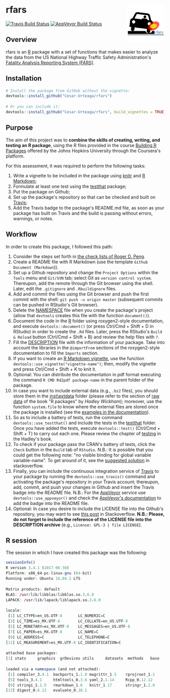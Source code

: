 
<!-- 
  README.md is generated from README.Rmd, so you should edit that file.
-->
rfars <img src="man/figures/logo.png" align="right" width="120"/>
=================================================================

[![Travis Build Status](https://travis-ci.org/Cesar-Urteaga/rfars.svg?branch=master)](https://travis-ci.org/Cesar-Urteaga/rfars) [![AppVeyor Build Status](https://ci.appveyor.com/api/projects/status/github/Cesar-Urteaga/rfars?branch=master&svg=true)](https://ci.appveyor.com/project/Cesar-Urteaga/rfars)

Overview
--------

rfars is an [R](https://www.r-project.org/) package with a set of functions that makes easier to analyze the data from the US National Highway Traffic Safety Administration's [Fatality Analysis Reporting System (FARS)](https://www.nhtsa.gov/research-data/fatality-analysis-reporting-system-fars).

Installation
------------

``` r
# Install the package from GitHub without the vignette:
devtools::install_github("Cesar-Urteaga/rfars")

# Or you can include it:
devtools::install_github("Cesar-Urteaga/rfars", build_vignettes = TRUE)
```

Purpose
-------

The aim of this project was to **combine the skills of creating, writing, and testing an R package**, using the R files provided in the course [Building R Packages](https://www.coursera.org/learn/r-packages) offered by the Johns Hopkins University through the Coursera's platform.

For this assessment, it was required to perform the following tasks:

1.  Write a vignette to be included in the package using [knitr](https://cran.r-project.org/web/packages/knitr/index.html) and [R Markdown](http://rmarkdown.rstudio.com/);
2.  Formulate at least one test using the [testthat](https://cran.r-project.org/web/packages/testthat/index.html) package;
3.  Put the package on Github;
4.  Set up the package's repository so that can be checked and built on [Travis](https://travis-ci.org/);
5.  Add the Travis badge to the package's README.md file, as soon as your package has built on Travis and the build is passing without errors, warnings, or notes.

Workflow
--------

In order to create this package, I followed this path:

1.  Consider the steps set forth in [the check lists of Roger D. Peng](https://github.com/rdpeng/daprocedures/blob/master/README.md).
2.  Create a README file with R Markdown (use the template `Github Document (Markdown`)).
3.  Set up a Github repository and change the `Project Options` within the `Tools` menu and `Git/SVN` tab; select Git as `version control system`. Thereupon, add the remote through the Git browser using the shell. Later, edit the `.gitignore` and `.Rbuildignore` files.
4.  Add and commit the files using the Git browser and push the first commit with the shell: `git push -u origin master` (subsequent commits can be pushed in RStudio's Git browser).
5.  Delete the [NAMESPACE](NAMESPACE) file when you create the package's project (allow that `devtools` creates this file with the function `document()`).
6.  Document the code in the [R](./R) folder using roxygen2-style documentation, and execute `devtools::document()` (or press Ctrl/Cmd + Shift + D in RStudio) in order to create the `.Rd` files. Later, press the RStudio's `Build & Reload` button (Ctrl/Cmd + Shift + B) and review the help files with `?`.
7.  Fill the [DESCRIPTION](DESCRIPTION) file with the information of your package. Take into account the libraries in the `@importFrom` sections of the roxygen2-style documentation to fill the `Imports` section.
8.  If you want to create an [R Markdown vignette](./vignettes/using-rfars.Rmd), use the function `devtools::use_vignette("vignette-name")`; then, modify the vignette and press Ctrl/Cmd + Shift + K to knit it.
9.  Optional: You can distribute the documentation in pdf format executing the command `R CMD Rd2pdf package-name` in the parent folder of the package.
10. In case you want to include external data (e.g., `.bz2` files), you should store them in the [inst\\extdata](./inst/extdata) folder (please refer to the section of [raw data](http://r-pkgs.had.co.nz/data.html#data-extdata) of the book "R packages" by *Hadley Wickham*); moreover, use the function `system.file` to know where the external files are stored once the package is installed (see the [examples in the documentation](https://raw.githubusercontent.com/Cesar-Urteaga/rfars/master/R/fars_functions.R)).
11. So as to include a battery of tests, run the command `devtools::use_testthat()` and include the tests in the [testthat](./tests/testthat) folder. Once you have added the tests, execute `devtools::test()` (Ctrl/Cmd + Shift + T) to carry out each one. Please review the chapter of [testing](http://r-pkgs.had.co.nz/tests.html) in the Hadley's book.
12. To check if your package pass the CRAN's battery of tests, click the `Check` button in the `Build` tab of `RStudio`. N.B.: It is possible that you could get the following note: "no visible binding for global variable variable-name". To get around of it, see the [suggested solution](https://stackoverflow.com/a/17807914) in stackoverflow.
13. Finally, you can include the continuous integration service of [Travis](https://travis-ci.org/) to your package by running the `devtools::use_travis()` command and activating the package's repository in your Travis account; thereupon, add, commit, and push your changes in Github and insert the Travis badge into the README file. N.B.: For the [AppVeyor](https://www.appveyor.com/) service use `devtools::use_appveyor()` and check the [AppVeyor's documentation](https://www.appveyor.com/docs/status-badges/#badges-for-projects-with-public-repositories-on-github-and-bitbucket) to add the badge into the README file.
14. Optional: In case you desire to include the LICENSE file into the Github's repository, you may want to see [this post](https://stackoverflow.com/a/37895659) in Stackoverflow. **N.B.: Please, do not forget to include the reference of the LICENSE file into the DESCRIPTION archive** (e.g., `License: GPL-3 | file LICENSE`).

R session
---------

The session in which I have created this package was the following:

``` r
sessionInfo()
R version 3.4.1 (2017-06-30)
Platform: x86_64-pc-linux-gnu (64-bit)
Running under: Ubuntu 16.04.2 LTS

Matrix products: default
BLAS: /usr/lib/libblas/libblas.so.3.6.0
LAPACK: /usr/lib/lapack/liblapack.so.3.6.0

locale:
 [1] LC_CTYPE=en_US.UTF-8       LC_NUMERIC=C              
 [3] LC_TIME=es_MX.UTF-8        LC_COLLATE=en_US.UTF-8    
 [5] LC_MONETARY=es_MX.UTF-8    LC_MESSAGES=en_US.UTF-8   
 [7] LC_PAPER=es_MX.UTF-8       LC_NAME=C                 
 [9] LC_ADDRESS=C               LC_TELEPHONE=C            
[11] LC_MEASUREMENT=es_MX.UTF-8 LC_IDENTIFICATION=C       

attached base packages:
[1] stats     graphics  grDevices utils     datasets  methods   base     

loaded via a namespace (and not attached):
 [1] compiler_3.4.1  backports_1.1.0 magrittr_1.5    rprojroot_1.2  
 [5] tools_3.4.1     htmltools_0.3.6 yaml_2.1.14     Rcpp_0.12.12   
 [9] stringi_1.1.5   rmarkdown_1.6   knitr_1.17      stringr_1.2.0  
[13] digest_0.6.12   evaluate_0.10.1
```
